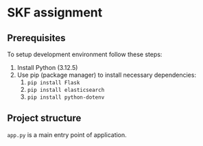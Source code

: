 # SKF assignment

## Prerequisites

To setup development environment follow these steps:
1. Install Python (3.12.5)
2. Use pip (package manager) to install necessary dependencies:
    1. ```pip install Flask```
    2. ```pip install elasticsearch```
    3. ```pip install python-dotenv```

## Project structure

```app.py``` is a main entry point of application. 
